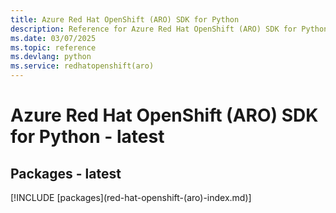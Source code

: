 ```yaml
---
title: Azure Red Hat OpenShift (ARO) SDK for Python
description: Reference for Azure Red Hat OpenShift (ARO) SDK for Python
ms.date: 03/07/2025
ms.topic: reference
ms.devlang: python
ms.service: redhatopenshift(aro)
---
```

# Azure Red Hat OpenShift (ARO) SDK for Python - latest
## Packages - latest
[!INCLUDE [packages](red-hat-openshift-(aro\)-index.md)]